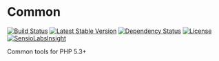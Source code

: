 Common
======

[![Build Status](https://api.travis-ci.org/andytruong/common.svg?branch=v0.1)](https://travis-ci.org/andytruong/common) [![Latest Stable Version](https://poser.pugx.org/andytruong/common/v/stable.png)](https://packagist.org/packages/andytruong/common) [![Dependency Status](https://www.versioneye.com/php/andytruong:common/2.3.0/badge.svg)](https://www.versioneye.com/php/andytruong:common/2.3.0) [![License](https://poser.pugx.org/andytruong/common/license.png)](https://packagist.org/packages/andytruong/common) [![SensioLabsInsight](https://insight.sensiolabs.com/projects/d869a5d3-e766-472d-9dd5-e2ca012b9148/mini.png)](https://insight.sensiolabs.com/projects/d869a5d3-e766-472d-9dd5-e2ca012b9148)

Common tools for PHP 5.3+

